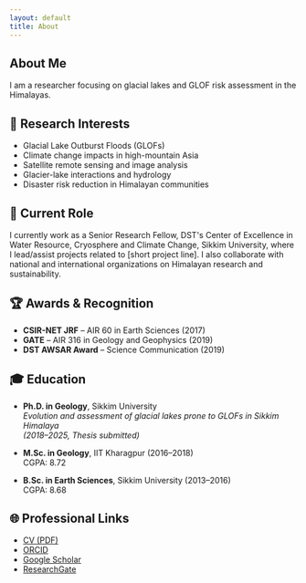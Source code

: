 ```yaml
---
layout: default
title: About
---
```


## About Me

I am a researcher focusing on glacial lakes and GLOF risk assessment in the Himalayas.

## 🧭 Research Interests
- Glacial Lake Outburst Floods (GLOFs)
- Climate change impacts in high-mountain Asia
- Satellite remote sensing and image analysis
- Glacier-lake interactions and hydrology
- Disaster risk reduction in Himalayan communities

## 🧪 Current Role
I currently work as a Senior Research Fellow, DST's Center of Excellence in Water Resource, Cryosphere and Climate Change, Sikkim University, where I lead/assist projects related to [short project line]. I also collaborate with national and international organizations on Himalayan research and sustainability.

## 🏆 Awards & Recognition
- **CSIR-NET JRF** – AIR 60 in Earth Sciences (2017)  
- **GATE** – AIR 316 in Geology and Geophysics (2019)  
- **DST AWSAR Award** – Science Communication (2019)

## 🎓 Education

- **Ph.D. in Geology**, Sikkim University  
  *Evolution and assessment of glacial lakes prone to GLOFs in Sikkim Himalaya*  
  *(2018–2025, Thesis submitted)*

- **M.Sc. in Geology**, IIT Kharagpur (2016–2018)  
  CGPA: 8.72  

- **B.Sc. in Earth Sciences**, Sikkim University (2013–2016)  
  CGPA: 8.68

## 🌐 Professional Links
- [CV (PDF)](/assets/cv.pdf)
- [ORCID](https://orcid.org/my-orcid?orcid=0000-0001-7672-6631)
- [Google Scholar]((https://scholar.google.com/citations?hl=en&user=d9GVPYMAAAAJ))
- [ResearchGate](https://www.researchgate.net/profile/Rajeev-Rajak-2?ev=hdr_xprf)
